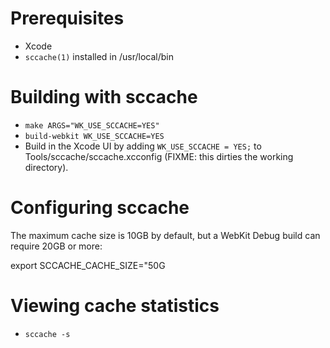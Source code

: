 # Prerequisites

- Xcode
- ```sccache(1)``` installed in /usr/local/bin

# Building with sccache

- ```make ARGS="WK_USE_SCCACHE=YES"```
- ```build-webkit WK_USE_SCCACHE=YES```
- Build in the Xcode UI by adding ```WK_USE_SCCACHE = YES;``` to Tools/sccache/sccache.xcconfig (FIXME: this dirties the working directory).

# Configuring sccache

The maximum cache size is 10GB by default, but a WebKit Debug build can require 20GB or more:

export SCCACHE_CACHE_SIZE="50G

# Viewing cache statistics

- ```sccache -s```
